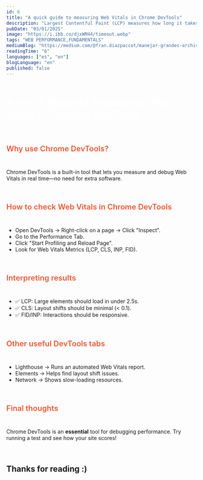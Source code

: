 ```yaml
---
id: 6
title: "A quick guide to measuring Web Vitals in Chrome DevTools"
description: "Largest Contentful Paint (LCP) measures how long it takes for the largest visible element on a webpage (usually an image or text block) to fully load."
pubDate: "03/01/2025"
image: "https://i.ibb.co/djxWM44/timeout.webp"
tags: "WEB PERFORMANCE,FUNDAMENTALS"
mediumBlog: "https://medium.com/@fran.diazpaccot/manejar-grandes-archivos-evitando-timeouts-4e248b27e3e4"
readingTime: "6"
languages: ["es", "en"]
blogLanguage: "en"
published: false
---
```


<br/>

<h1 style="color:white;font-size:28px;margin-top:20px;font-weight:600;width:100%;display:flex;justify-content:center">
A quick guide to measuring Web Vitals in Chrome DevTools
</h1>

<br/>

<p style="color:#e9552f;margin-top:24px;margin-bottom:10px;font-size:20px;font-weight:600">
Why use Chrome DevTools?
</p>

<br/>

Chrome DevTools is a built-in tool that lets you measure and debug Web Vitals in real time—no need for extra software.

<br/>

<p style="color:#e9552f;margin-top:24px;margin-bottom:10px;font-size:20px;font-weight:600">
How to check Web Vitals in Chrome DevTools
</p>

<br/>

- Open DevTools → Right-click on a page → Click "Inspect".
- Go to the Performance Tab.
- Click "Start Profiling and Reload Page".
- Look for Web Vitals Metrics (LCP, CLS, INP, FID).

<br/>

<p style="color:#e9552f;margin-top:24px;margin-bottom:10px;font-size:20px;font-weight:600">
Interpreting results
</p>

<br/>

- ✅ LCP: Large elements should load in under 2.5s.
- ✅ CLS: Layout shifts should be minimal (< 0.1).
- ✅ FID/INP: Interactions should be responsive.

<br/>

<p style="color:#e9552f;margin-top:24px;margin-bottom:10px;font-size:20px;font-weight:600">
Other useful DevTools tabs
</p>

<br/>

- Lighthouse → Runs an automated Web Vitals report.
- Elements → Helps find layout shift issues.
- Network → Shows slow-loading resources.

<br/>

<p style="color:#e9552f;margin-top:24px;margin-bottom:10px;font-size:20px;font-weight:600">
Final thoughts
</p>

<br />

Chrome DevTools is an **essential** tool for debugging performance. Try running a test and see how your site scores!

<br />

## **Thanks for reading :)**

